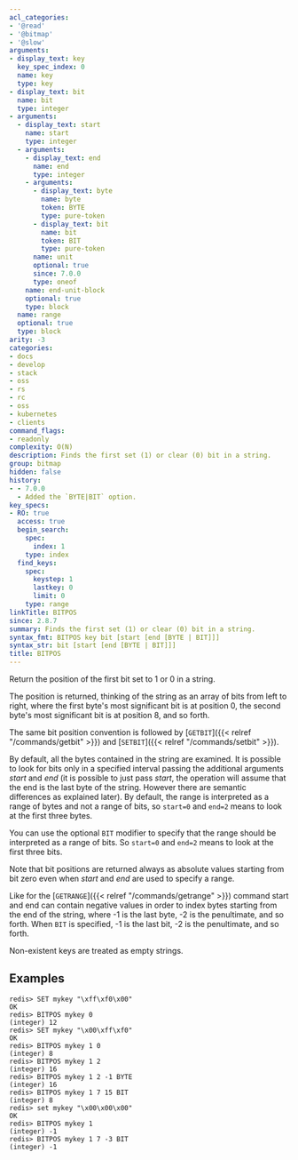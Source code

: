 ```yaml
---
acl_categories:
- '@read'
- '@bitmap'
- '@slow'
arguments:
- display_text: key
  key_spec_index: 0
  name: key
  type: key
- display_text: bit
  name: bit
  type: integer
- arguments:
  - display_text: start
    name: start
    type: integer
  - arguments:
    - display_text: end
      name: end
      type: integer
    - arguments:
      - display_text: byte
        name: byte
        token: BYTE
        type: pure-token
      - display_text: bit
        name: bit
        token: BIT
        type: pure-token
      name: unit
      optional: true
      since: 7.0.0
      type: oneof
    name: end-unit-block
    optional: true
    type: block
  name: range
  optional: true
  type: block
arity: -3
categories:
- docs
- develop
- stack
- oss
- rs
- rc
- oss
- kubernetes
- clients
command_flags:
- readonly
complexity: O(N)
description: Finds the first set (1) or clear (0) bit in a string.
group: bitmap
hidden: false
history:
- - 7.0.0
  - Added the `BYTE|BIT` option.
key_specs:
- RO: true
  access: true
  begin_search:
    spec:
      index: 1
    type: index
  find_keys:
    spec:
      keystep: 1
      lastkey: 0
      limit: 0
    type: range
linkTitle: BITPOS
since: 2.8.7
summary: Finds the first set (1) or clear (0) bit in a string.
syntax_fmt: BITPOS key bit [start [end [BYTE | BIT]]]
syntax_str: bit [start [end [BYTE | BIT]]]
title: BITPOS
---
```

Return the position of the first bit set to 1 or 0 in a string.

The position is returned, thinking of the string as an array of bits from left to
right, where the first byte's most significant bit is at position 0, the second
byte's most significant bit is at position 8, and so forth.

The same bit position convention is followed by [`GETBIT`]({{< relref "/commands/getbit" >}}) and [`SETBIT`]({{< relref "/commands/setbit" >}}).

By default, all the bytes contained in the string are examined.
It is possible to look for bits only in a specified interval passing the additional arguments _start_ and _end_ (it is possible to just pass _start_, the operation will assume that the end is the last byte of the string. However there are semantic differences as explained later).
By default, the range is interpreted as a range of bytes and not a range of bits, so `start=0` and `end=2` means to look at the first three bytes.

You can use the optional `BIT` modifier to specify that the range should be interpreted as a range of bits.
So `start=0` and `end=2` means to look at the first three bits.

Note that bit positions are returned always as absolute values starting from bit zero even when _start_ and _end_ are used to specify a range.

Like for the [`GETRANGE`]({{< relref "/commands/getrange" >}}) command start and end can contain negative values in
order to index bytes starting from the end of the string, where -1 is the last
byte, -2 is the penultimate, and so forth. When `BIT` is specified, -1 is the last
bit, -2 is the penultimate, and so forth.

Non-existent keys are treated as empty strings.

## Examples

```redis
redis> SET mykey "\xff\xf0\x00"
OK
redis> BITPOS mykey 0
(integer) 12
redis> SET mykey "\x00\xff\xf0"
OK
redis> BITPOS mykey 1 0
(integer) 8
redis> BITPOS mykey 1 2
(integer) 16
redis> BITPOS mykey 1 2 -1 BYTE
(integer) 16
redis> BITPOS mykey 1 7 15 BIT
(integer) 8
redis> set mykey "\x00\x00\x00"
OK
redis> BITPOS mykey 1
(integer) -1
redis> BITPOS mykey 1 7 -3 BIT
(integer) -1
```